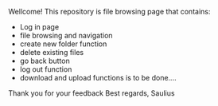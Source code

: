 Wellcome!
This repository is file browsing page that contains:
- Log in page
- file browsing and navigation
- create new folder function
- delete existing files
- go back button
- log out function
- download and upload functions is to be done....

Thank you for your feedback
Best regards,
Saulius

